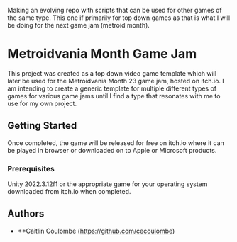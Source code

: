 Making an evolving repo with scripts that can be used for other games of the same type. This one if primarily for top down games as that is what I will be doing for the next game jam (metroid month).
# Metroidvania Month Game Jam

This project was created as a top down video game template which will later be used for the Metroidvania Month 23 game jam, hosted on itch.io. I am intending to create a generic template for multiple different types of games for various game jams until I find a type that resonates with me to use for my own project.

## Getting Started

Once completed, the game will be released for free on itch.io where it can be played in browser or downloaded on to Apple or Microsoft products.

### Prerequisites

Unity 2022.3.12f1
or the appropriate game for your operating system downloaded from itch.io when completed.

## Authors

* **Caitlin Coulombe (https://github.com/cecoulombe)

